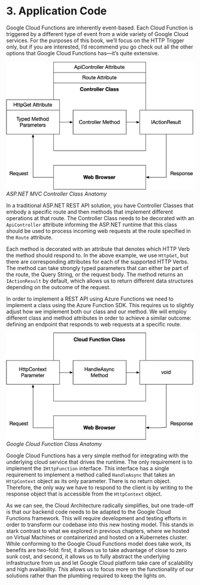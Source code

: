 # 3. Application Code

Google Cloud Functions are inherently event-based. Each Cloud Function is triggered by a different type of event from a wide variety of Google Cloud services. For the purposes of this book, we’ll focus on the HTTP Trigger only, but if you are interested, I’d recommend you go check out all the other options that Google Cloud Functions has—it’s quite extensive.

![Resource][image-1]
_ASP.NET MVC Controller Class Anatomy_

In a traditional ASP.NET REST API solution, you have Controller Classes that embody a specific route and then methods that implement different operations at that route. The Controller Class needs to be decorated with an `ApiController` attribute informing the ASP.NET runtime that this class should be used to process incoming web requests at the route specified in the `Route` attribute.

Each method is decorated with an attribute that denotes which HTTP Verb the method should respond to. In the above example, we use `HttpGet`, but there are corresponding attributes for each of the supported HTTP Verbs. The method can take strongly typed parameters that can either be part of the route, the Query String, or the request body. The method returns an `IActionResult` by default, which allows us to return different data structures depending on the outcome of the request.

In order to implement a REST API using Azure Functions we need to implement a class using the Azure Function SDK. This requires us to slightly adjust how we implement both our class and our method. We will employ different class and method attributes in order to achieve a similar outcome: defining an endpoint that responds to web requests at a specific route.

![Resource][image-2]
_Google Cloud Function Class Anatomy_

Google Cloud Functions has a very simple method for integrating with the underlying cloud service that drives the runtime. The only requirement is to implement the `IHttpFunction` interface. This interface has a single requirement to implement a method called `HandleAsync` that takes an `HttpContext` object as its only parameter. There is no return object. Therefore, the only way we have to respond to the client is by writing to the response object that is accessible from the `HttpContext` object.

As we can see, the Cloud Architecture radically simplifies, but one trade-off is that our backend code needs to be adapted to the Google Cloud Functions framework. This will require development and testing efforts in order to transform our codebase into this new hosting model. This stands in stark contrast to what we explored in previous chapters, where we hosted on Virtual Machines or containerized and hosted on a Kubernetes cluster. While conforming to the Google Cloud Functions model does take work, its benefits are two-fold: first, it allows us to take advantage of close to zero sunk cost, and second, it allows us to fully abstract the underlying infrastructure from us and let Google Cloud platform take care of scalability and high availability. This allows us to focus more on the functionality of our solutions rather than the plumbing required to keep the lights on.

[image-1]:	../images/ASPNET-Controller-Anatomy.png
[image-2]:	../images/CloudFunction-Anatomy.png